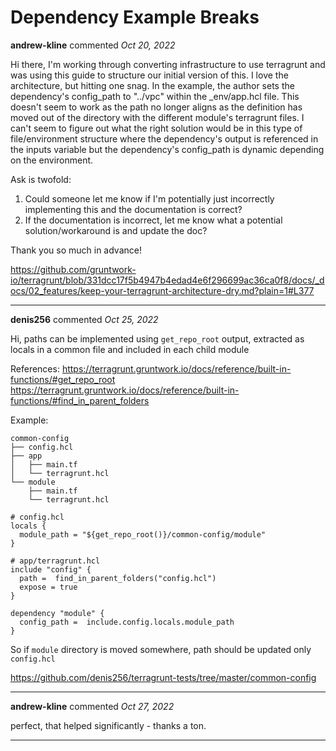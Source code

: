 # Dependency Example Breaks

**andrew-kline** commented *Oct 20, 2022*

Hi there, I'm working through converting infrastructure to use terragrunt and was using this guide to structure our initial version of this. I love the architecture, but hitting one snag. In the example, the author sets the dependency's config_path to "../vpc" within the _env/app.hcl file. This doesn't seem to work as the path no longer aligns as the definition has moved out of the directory with the different module's terragrunt files. I can't seem to figure out what the right solution would be in this type of file/environment structure where the dependency's output is referenced in the inputs variable but the dependency's config_path is dynamic depending on the environment.

Ask is twofold:
1. Could someone let me know if I'm potentially just incorrectly implementing this and the documentation is correct?
2. If the documentation is incorrect, let me know what a potential solution/workaround is and update the doc?

Thank you so much in advance!

https://github.com/gruntwork-io/terragrunt/blob/331dcc17f5b4947b4edad4e6f296699ac36ca0f8/docs/_docs/02_features/keep-your-terragrunt-architecture-dry.md?plain=1#L377
<br />
***


**denis256** commented *Oct 25, 2022*

Hi,
paths can be implemented using `get_repo_root` output, extracted as locals in a common file and  included in each child module

References:
https://terragrunt.gruntwork.io/docs/reference/built-in-functions/#get_repo_root
https://terragrunt.gruntwork.io/docs/reference/built-in-functions/#find_in_parent_folders

Example:

```
common-config
├── config.hcl
├── app
│   ├── main.tf
│   └── terragrunt.hcl
└── module
    ├── main.tf
    └── terragrunt.hcl
```

```
# config.hcl
locals {
  module_path = "${get_repo_root()}/common-config/module"
}

# app/terragrunt.hcl
include "config" {
  path =  find_in_parent_folders("config.hcl")
  expose = true
}

dependency "module" {
  config_path =  include.config.locals.module_path
}
```

So if `module` directory is moved somewhere, path should be updated only `config.hcl`

https://github.com/denis256/terragrunt-tests/tree/master/common-config
***

**andrew-kline** commented *Oct 27, 2022*

perfect, that helped significantly - thanks a ton.
***

